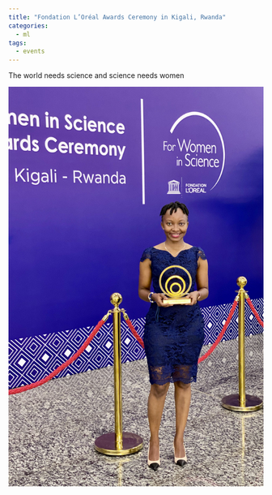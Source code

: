 ```yaml
---
title: "Fondation L’Oréal Awards Ceremony in Kigali, Rwanda"
categories:
  - ml
tags:
  - events
---
```

The world needs science and science needs women

<img src="/assets/images/KIGALI.jpg" class="align-center" alt=""> 

